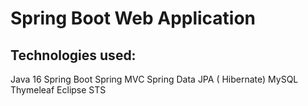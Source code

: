 # Spring Boot Web Application
## Technologies used:
   Java 16
   Spring Boot
   Spring MVC
   Spring Data JPA ( Hibernate)
   MySQL
   Thymeleaf
   Eclipse STS


